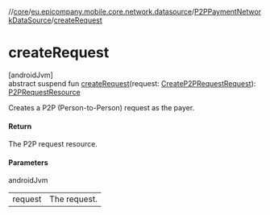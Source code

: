 //[core](../../../index.md)/[eu.epicompany.mobile.core.network.datasource](../index.md)/[P2PPaymentNetworkDataSource](index.md)/[createRequest](create-request.md)

# createRequest

[androidJvm]\
abstract suspend fun [createRequest](create-request.md)(request: [CreateP2PRequestRequest](../../eu.epicompany.mobile.core.network.model.p2ppayment/-create-p2-p-request-request/index.md)): [P2PRequestResource](../../eu.epicompany.mobile.core.network.model.p2ppayment/-p2-p-request-resource/index.md)

Creates a P2P (Person-to-Person) request as the payer.

#### Return

The P2P request resource.

#### Parameters

androidJvm

| | |
|---|---|
| request | The request. |
